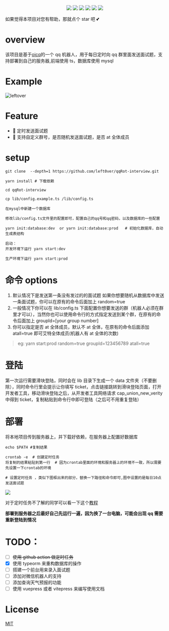 <div align="center">
<img src="https://api.leftover.cn/api/last-updated/shields?owner=left0ver&repo=qqRot-interview"/>
<img src="https://img.shields.io/github/license/left0ver/qqRot-interview"/>
<img src="https://img.shields.io/github/package-json/v/left0ver/qqRot-interview"/>
<img src="https://img.shields.io/badge/language-typescript-blue"/>
<img src="https://img.shields.io/badge/database-mysql-%230074a3"/>
<img src="https://visitor-badge.glitch.me/badge?page_id=left0ver.qqRot-interview"/>
</div>

如果觉得本项目对您有帮助，那就点个 star 吧 💕

# overview

该项目是基于[oicq](https://github.com/takayama-lily/oicq)的一个 qq 机器人，用于每日定时向 qq 群里面发送面试题，支持部署到自己的服务器,前端使用 ts，数据库使用 mysql

# Example

![leftover](https://leftover-md.oss-cn-guangzhou.aliyuncs.com/img-md/20220925172408-2022-09-25.png)

# Feature

- :rocket: 定时发送面试题
- :tada: 支持自定义群号，是否随机发送面试题，是否 at 全体成员

# setup

```shell
git clone  --depth=1 https://github.com/left0ver/qqRot-interview.git

yarn install # 下载依赖

cd qqRot-interview

cp lib/config.example.ts /lib/config.ts

在mysql中新建一个数据库

修改lib/config.ts文件里的配置即可，配置自己的qq号和qq密码，以及数据库的一些配置

yarn init:database:dev  or yarn init:database:prod   # 初始化数据库，自动生成表结构

启动：
开发环境下运行 yarn start:dev

生产环境下运行 yarn start:prod
```

# 命令 options

1. 默认情况下是发送第一条没有发过的的面试题
   如果你想要随机从数据库中发送一条面试题，你可以在原有的命令后面加上 random=true
2. 一般情况下你可以在 lib/config.ts 下面配置你想要发送的群（机器人必须在群里才可以），当然你也可以使用命令行的方式指定发送到某个群，在原有的命令后面加上 groupId=[your group number]
3. 你可以指定是否 at 全体成员，默认不 at 全体，在原有的命令后面添加 atall=true 即可艾特全体成员(机器人有 at 全体的次数)

> eg: yarn start:prod random=true groupId=123456789 atall=true

# 登陆

第一次运行需要滑块登陆，同时会在 lib 目录下生成一个 data 文件夹（不要删除），同时命令行里会提示让你填写 ticket，点击链接跳转到滑块登陆页面，打开开发者工具，移动滑块登陆之后，从开发者工具网络请求 cap_union_new_verity 中得到 ticket，复制粘贴到命令行中即可登陆（之后可不用重复登陆）

# 部署

将本地项目传到服务器上，并下载好依赖，在服务器上配置好数据库

```shell
echo $PATH #复制结果

crontab -e  # 创建定时任务
将复制的结果粘贴到第一行  # 因为crontab里面的环境和服务器上的环境不一致，所以需要先设置一下crontab的环境

# 设置定时任务 ，类似下图框出来的部分，替换一下路径和命令即可,图中设置的是每日10点发送面试题
```

<img src="https://leftover-md.oss-cn-guangzhou.aliyuncs.com/img-md/20220916231710-2022-09-16.png"/>

对于定时任务不了解的同学可以看一下这个[教程](https://www.cnblogs.com/colinliu/p/crontab.html)

**部署到服务器之后最好自己先运行一遍，因为换了一台电脑，可能会出现 qq 需要重新登陆到情况**

# TODO：

- [ ] ~~使用 github action 做定时任务~~
- [x] 使用 typeorm 来重构数据库的操作
- [ ] 搭建一个前台用来录入面试题
- [ ] 添加对微信机器人的支持
- [ ] 添加查询天气预报的功能
- [ ] 使用 vuepress 或者 vitepress 来编写使用文档

# License

[MIT](https://github.com/left0ver/qqRot-interview/blob/main/LICENSE)
